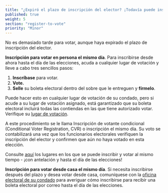 ```yaml
---
title: "¿Expiró el plazo de inscripción del elector? ¡Todavía puede inscribirse para votar!"
published: true
weight: 5
section: "register-to-vote"
priority: "Minor"
---
```


No es demasiado tarde para votar, aunque haya expirado el plazo de inscripción del elector. 

**Inscripción para votar en persona el mismo día**. 
Para inscribirse desde ahora hasta el día de las elecciones, acuda a cualquier lugar de votación y lleve a cabo tres sencillos pasos: 

1. **Inscríbase** para votar. 
2. **Vote.**
3. **Selle** su boleta electoral dentro del sobre que le entreguen y **fírmelo**.

Puede hacer esto en cualquier lugar de votación de su condado, pero si acude a su lugar de votación asignado, está garantizado que su boleta electoral incluirá todas las contiendas en las que tiene autorizado votar. Verifique su [lugar de votación](#section-my-polling-place).

A este procedimiento se le llama Inscripción de votante condicional (Conditional Voter Registration, CVR) o inscripción el mismo día. Su voto se contabilizará una vez que los funcionarios electorales verifiquen la inscripción del elector y confirmen que aún no haya votado en esta elección. 

Consulte [aquí](https://caearlyvoting.sos.ca.gov) los lugares en los que se puede inscribir y votar al mismo tiempo - ¡con antelación y hasta el día de las elecciones! 

**Inscripción para votar desde casa el mismo día**. 
Si necesita inscribirse después del plazo y desea votar desde casa, comuníquese con la [oficina electoral de su condado](#section-election-office-contact) para averiguar cómo inscribirse para recibir una boleta electoral por correo hasta el día de las elecciones. 
